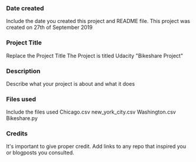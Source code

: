 ### Date created
Include the date you created this project and README file.
This project was created on 27th of September 2019

### Project Title
Replace the Project Title
The Project is titled Udacity "Bikeshare Project"

### Description
Describe what your project is about and what it does

### Files used
Include the files used
Chicago.csv
new_york_city.csv
Washington.csv
Bikeshare.py

### Credits
It's important to give proper credit. Add links to any repo that inspired you or blogposts you consulted.
